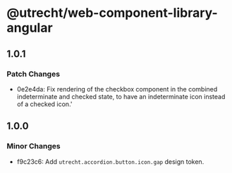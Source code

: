 # @utrecht/web-component-library-angular

## 1.0.1

### Patch Changes

- 0e2e4da: Fix rendering of the checkbox component in the combined indeterminate and checked state, to have an indeterminate icon instead of a checked icon.'

## 1.0.0

### Minor Changes

- f9c23c6: Add `utrecht.accordion.button.icon.gap` design token.
